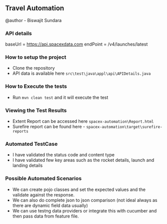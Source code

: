 ## Travel Automation
@author - Biswajit Sundara

### API details
baseUrl = https://api.spacexdata.com
endPoint = /v4/launches/latest

### How to setup the project
* Clone the repository
* API data is available here `src\test\java\appl\api\APIDetails.java` 


### How to Execute the tests
* Run `mvn clean test` and it will execute the test


### Viewing the Test Results
* Extent Report can be accessed here `spacex-automation\Report.html`
* Surefire report can be found here - `spacex-automation\target\surefire-reports`


### Automated TestCase
* I have validated the status code and content type
* I have validated few key areas such as the rocket details, launch and landing details

### Possible Automated Scenarios
* We can create pojo classes and set the expected values and the validate against the response.
* We can also do complete json to json comparison (not ideal always as there are dynamic field data usually)
* We can use testng data providers or integrate this with cucumber and then pass data from feature file.